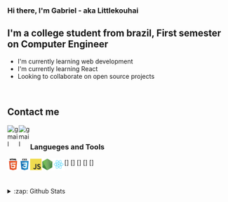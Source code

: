 ### Hi there, I'm Gabriel - aka Littlekouhai

## I'm a college student from brazil, First semester on Computer Engineer
- I'm currently learning web development
- I'm currently learning React
- Looking to collaborate on open source projects

<br/>

## Contact me
[<img align="left" alt="gmail" width="26px" src="https://cdn.jsdelivr.net/npm/simple-icons@v3/icons/gmail.svg" />][gmail]
[<img align="left" alt="gmail" width="26px" src="https://cdn.jsdelivr.net/npm/simple-icons@v3/icons/linkedin.svg" />][linkedin]

<br/>

### Langueges and Tools

[<img align="left" alt="Htlm" width="26px" src="https://raw.githubusercontent.com/github/explore/80688e429a7d4ef2fca1e82350fe8e3517d3494d/topics/html/html.png" />]
[<img align="left" alt="Css" width="26px" src="https://raw.githubusercontent.com/github/explore/80688e429a7d4ef2fca1e82350fe8e3517d3494d/topics/css/css.png" />]
[<img align="left" alt="Javascript" width="26px" src="https://raw.githubusercontent.com/github/explore/80688e429a7d4ef2fca1e82350fe8e3517d3494d/topics/javascript/javascript.png"/>]
[<img align="left" alt="Nodejs" width="26px" src="https://raw.githubusercontent.com/github/explore/80688e429a7d4ef2fca1e82350fe8e3517d3494d/topics/nodejs/nodejs.png"/>]
[<img align="left" alt="React" width="26px" src="https://raw.githubusercontent.com/github/explore/80688e429a7d4ef2fca1e82350fe8e3517d3494d/topics/react/react.png"/>]

<br/>
<br/>

<details>
  <summary>:zap: Github Stats</summary>
  <img align="left" alt="brielsilva's Github stats" src="github-readme-stats-omega-two.vercel.app/api?username=brielsilva&show_icons=true&hide_border=true" />
  
 </details>




[gmail]: gabrielcostasilva100@gmail.com
[linkedin]: https://www.linkedin.com/in/gabriel-costa-29ab71190/
